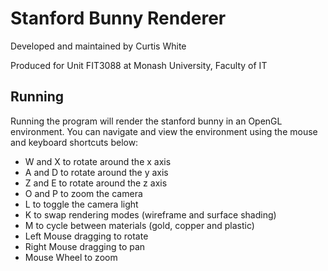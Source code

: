 # Stanford Bunny Renderer
Developed and maintained by Curtis White

Produced for Unit FIT3088 at Monash University, Faculty of IT

## Running
Running the program will render the stanford bunny in an OpenGL
environment. You can navigate and view the environment using the
mouse and keyboard shortcuts below:

- W and X to rotate around the x axis
- A and D to rotate around the y axis
- Z and E to rotate around the z axis
- O and P to zoom the camera
- L to toggle the camera light
- K to swap rendering modes (wireframe and surface shading)
- M to cycle between materials (gold, copper and plastic)
- Left Mouse dragging to rotate
- Right Mouse dragging to pan
- Mouse Wheel to zoom


